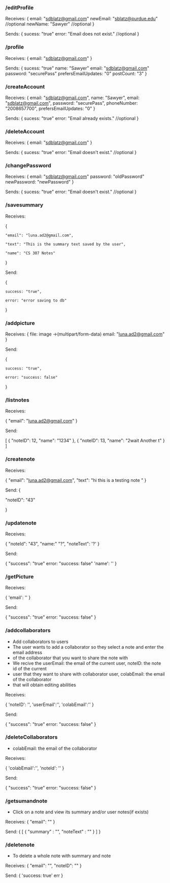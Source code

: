 
### /editProfile
Receives:
{
email: "sdblatz@gmail.com"
newEmail: "sblatz@purdue.edu" //optional
newName: "Sawyer" //optional
}

Sends:
{
sucess: "true"
error: "Email does not exist." //optional
}

### /profile

Receives:
{
email: "sdblatz@gmail.com"
}

Sends:
{
sucess: "true"
name: "Sawyer"
email: "sdblatz@gmail.com"
password: "securePass"
prefersEmailUpdates: "0"
postCount: "3"
}

### /createAccount

Receives:
{
email: "sdblatz@gmail.com",
name: "Sawyer",
email: "sdblatz@gmail.com",
password: "securePass",
phoneNumber: "2008657700",
prefersEmailUpdates: "0"
}

Sends:
{
sucess: "true"
error: "Email already exists." //optional
}

### /deleteAccount

Receives:
{
email: "sdblatz@gmail.com"
}

Sends:
{
sucess: "true"
error: "Email doesn't exist." //optional
}

### /changePassword

Receives:
{
email: "sdblatz@gmail.com"
password: "oldPassword"
newPassword: "newPassword"
}

Sends:
{
sucess: "true"
error: "Email doesn't exist." //optional
}

### /savesummary
Receives:

{

    "email": "luna.ad2@gmail.com",

    "text": "This is the summary text saved by the user",

    "name": "CS 307 Notes"

}

Send:

{

    success: "true",

    error: "error saving to db"

}


### /addpicture

Receives:
{
    file: image ->(multipart/form-data)
    email: "luna.ad2@gmail.com"
}

Send:

{

    success: "true",

    error: "success: false"

}

### /listnotes

Receives:

 {
     "email": "luna.ad2@gmail.com"
 }
 
 Send:

 [
     {
        "noteID": 12,
        "name": "1234"
    },
    {
        "noteID": 13,
        "name": "2wait Another t"
    }
 ]

### /createnote
Receives:

 {
     "email": "luna.ad2@gmail.com", 
     "text": "hi this is a testing note "
 }

Send:
{

 "noteID": "43"

}

### /updatenote

Receives:

{
    "noteId": "43", 
    "name:" "?", 
    "noteText": '?'
}

Send:

{
    "success": "true"
    error: "success: false"
    'name': ''
} 

### /getPicture 

Receives: 

{
    'email': ''
}

Send:

{
    "success": "true"
    error: "success: false"
} 

### /addcollaborators 
* Add collaborators to users
* The user wants to add a collaborator so they select a note and enter the email address
* of the collaborator that you want to share the note with
* We recive the userEmail: the email of the current user, noteID: the note id of the current
* user that they want to share with collaborator user, colabEmail: the email of the collaborator 
* that will obtain editing abilities 

Receives: 

{
    'noteID': '',
    'userEmail':'', 
    'colabEmail':''
}

Send:

{
    "success": "true"
    error: "success: false"
} 

### /deleteCollaborators 
* colabEmail: the email of the collaborator

Receives: 

{
   'colabEmail':'',
   'noteId': ''
}

Send:

{
     "success": "true"
    error: "success: false"
} 

### /getsumandnote
* Click on a note and view its summary and/or user notes(if exists)

 Receives:
 {
     "email": ""
 }

 Send:
 {
     [
         {
             "summary" : "", 
             "noteText" : ""
         }
     ]
 }

 ### /deletenote
* To delete a whole note with summary and note 

Receives:
{
    "email": "", 
    "noteID": "" 
}

Send:
{
    'success: true'
    err
} 

   